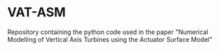 # VAT-ASM
Repository containing the python code used in the paper "Numerical Modelling of Vertical Axis Turbines using the Actuator Surface Model"
